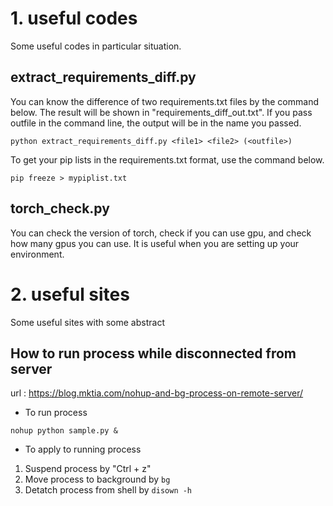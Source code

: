 # 1. useful codes
Some useful codes in particular situation.

## extract_requirements_diff.py
You can know the difference of two requirements.txt files by the command below. The result will be shown in "requirements_diff_out.txt". If you pass outfile in the command line, the output will be in the name you passed.
```
python extract_requirements_diff.py <file1> <file2> (<outfile>)
```
To get your pip lists in the requirements.txt format, use the command below. 
```
pip freeze > mypiplist.txt
```

## torch_check.py
You can check the version of torch, check if you can use gpu, and check how many gpus you can use. It is useful when you are setting up your environment.

# 2. useful sites
Some useful sites with some abstract

## How to run process while disconnected from server
url : https://blog.mktia.com/nohup-and-bg-process-on-remote-server/

- To run process
```
nohup python sample.py &
```

- To apply to running process
1. Suspend process by "Ctrl + z"
2. Move process to background by
   ```bg```
4. Detatch process from shell by
   ```disown -h```
